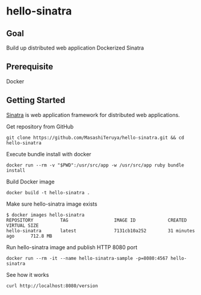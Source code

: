 # hello-sinatra
## Goal
Build up distributed web application
Dockerized Sinatra

## Prerequisite
Docker

## Getting Started
[Sinatra](www.sinatrarb.com) is web application framework for distributed web applications.

Get repository from GitHub
```
git clone https://github.com/MasashiTeruya/hello-sinatra.git && cd hello-sinatra
```
Execute bundle install with docker
```
docker run --rm -v "$PWD":/usr/src/app -w /usr/src/app ruby bundle install
```
Build Docker image
```
docker build -t hello-sinatra .
```
Make sure hello-sinatra image exists
```
$ docker images hello-sinatra
REPOSITORY          TAG                 IMAGE ID            CREATED             VIRTUAL SIZE
hello-sinatra       latest              7131cb10a252        31 minutes ago      712.8 MB
```
Run hello-sinatra image and publish HTTP 8080 port
```
docker run --rm -it --name hello-sinatra-sample -p=8080:4567 hello-sinatra
```
See how it works
```
curl http://localhost:8080/version
```
